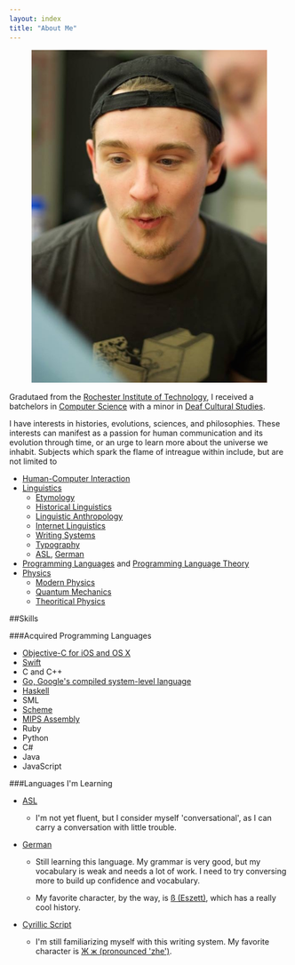 ```yaml
---
layout: index
title: "About Me"
---
```


<figure>
	<img class="large" src="/images/me/me.jpg"/>
</figure>

Gradutaed from the [Rochester Institute of Technology](http://www.rit.edu/), 
I received a batchelors in [Computer Science](http://en.wikipedia.org/wiki/Computer_science) 
with a minor in [Deaf Cultural Studies](http://en.wikipedia.org/wiki/Deaf_culture).

I have interests in histories, evolutions, sciences, and philosophies. These 
interests can manifest as a passion for human communication and its evolution 
through time, or an urge to learn more about the universe we inhabit. Subjects
which spark the flame of intreague within include, but are not limited to

- [Human-Computer Interaction](http://en.wikipedia.org/wiki/Human–computer_interaction)
- [Linguistics](http://en.wikipedia.org/wiki/Linguistics)
	- [Etymology](http://en.wikipedia.org/wiki/Etymology)
	- [Historical Linguistics](http://en.wikipedia.org/wiki/Historical_linguistics)
	- [Linguistic Anthropology](http://en.wikipedia.org/wiki/Anthropological_linguistics)
	- [Internet Linguistics](http://en.wikipedia.org/wiki/Internet_linguistics)
	- [Writing Systems](http://en.wikipedia.org/wiki/Writing_system)
	- [Typography](http://en.wikipedia.org/wiki/Typography)
	- [ASL](http://en.wikipedia.org/wiki/American_Sign_Language), [German](http://en.wikipedia.org/wiki/German_language)
- [Programming Languages](http://en.wikipedia.org/wiki/Programming_language) and [Programming Language Theory](http://en.wikipedia.org/wiki/Programming_language_theory)
- [Physics](http://en.wikipedia.org/wiki/Physics)
	- [Modern Physics](http://en.wikipedia.org/wiki/Modern_physics)
	- [Quantum Mechanics](http://en.wikipedia.org/wiki/Quantum_mechanics)
	- [Theoritical Physics](http://en.wikipedia.org/wiki/Theoretical_physics)

##Skills

###Acquired Programming Languages

- [Objective-C for iOS and OS X](http://developer.apple.com/library/mac/#documentation/Cocoa/Conceptual/ObjectiveC/Introduction/introObjectiveC.html)
- [Swift]()
- C and C++
- [Go, Google's compiled system-level language](http://www.golang.org)
- [Haskell](http://www.haskell.org/haskellwiki/Haskell)
- SML
- [Scheme](http://en.wikipedia.org/wiki/Scheme_(programming_language))
- [MIPS Assembly](http://en.wikibooks.org/wiki/MIPS_Assembly)
- Ruby
- Python
- C#
- Java
- JavaScript

###Languages I'm Learning

- [ASL](http://en.wikipedia.org/wiki/American_Sign_Language)

	- I'm not yet fluent, but I consider myself 'conversational', as I can 
	carry a conversation with little trouble.

- [German](http://en.wikipedia.org/wiki/German_language)

	- Still learning this language. My grammar is very good, but my vocabulary
	is weak and needs a lot of work. I need to try conversing more to build
	up confidence and vocabulary.

	- My favorite character, by the way, is [ß (Eszett)](http://en.wikipedia.org/wiki/ß),
	which has a really cool history.

- [Cyrillic Script](http://en.wikipedia.org/wiki/Cyrillic_script)

	- I'm still familiarizing myself with this writing system. My favorite
	character is [Ж ж (pronounced 'zhe')](http://en.wikipedia.org/wiki/Zhe_(Cyrillic)).

<!--
I have an interest in Human-Computer Interaction and User Interface Design 
and Experience. Computers are interesting due to their ability to introduce 
new methods and paradigms for allowing people to consume information in new 
and innovative ways. There are a few projects that I believe demonstrate the 
as-of-yet untapped potential of computers.

I also enjoy graphic design and typography. Somewhat as a tie-in to my 
interests with User Interface Design, the layout of information in both 
digital and printed format is a great subject of interest. How people read 
is impacted by how the information is presented in the visual sense. I feel 
that knowing what looks and feels good is an important skill to have.
-->
